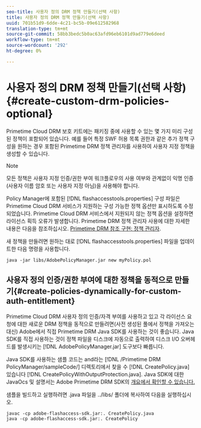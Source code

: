 ```yaml
---
seo-title: 사용자 정의 DRM 정책 만들기(선택 사항)
title: 사용자 정의 DRM 정책 만들기(선택 사항)
uuid: 701b51d9-6dde-4c21-bc5b-09e612582968
translation-type: tm+mt
source-git-commit: 58bb3bedc5b0ac63afd96eb6101d9ad779e6deed
workflow-type: tm+mt
source-wordcount: '292'
ht-degree: 0%

---
```



# 사용자 정의 DRM 정책 만들기(선택 사항){#create-custom-drm-policies-optional}

Primetime Cloud DRM 보호 키트에는 패키징 중에 사용할 수 있는 몇 가지 미리 구성된 정책이 포함되어 있습니다. 예를 들어 특정 SWF 허용 목록 권한과 같은 추가 정책 구성을 원하는 경우 포함된 Primetime DRM 정책 관리자를 사용하여 사용자 지정 정책을 생성할 수 있습니다.

>[!NOTE]
>
>모든 정책은 사용자 지정 인증/권한 부여 워크플로우의 사용 여부와 관계없이 익명 인증(사용자 이름 암호 또는 사용자 지정 아님)을 사용해야 합니다.

Policy Manager에 포함된 [!DNL flashaccesstools.properties] 구성 파일은 Primetime Cloud DRM 서비스가 지원하는 구성 가능한 정책 옵션만 표시하도록 수정되었습니다. Primetime Cloud DRM 서비스에서 지원되지 않는 정책 옵션을 설정하면 라이선스 획득 오류가 발생합니다. Primetime DRM 정책 관리자 사용에 대한 자세한 내용은 다음을 참조하십시오. [Primetime DRM 참조 구현: 정책 관리자](https://help.adobe.com/en_US/primetime/drm/5.3/reference_implementations/index.html#concept-DRM_Policy_Manager).

새 정책을 만들려면 원하는 대로 [!DNL flashaccesstools.properties] 파일을 업데이트한 다음 명령을 사용합니다.

```
java -jar libs/AdobePolicyManager.jar new myPolicy.pol
```

## 사용자 정의 인증/권한 부여에 대한 정책을 동적으로 만들기{#create-policies-dynamically-for-custom-auth-entitlement}

Primetime Cloud DRM 사용자 정의 인증/자격 부여를 사용하고 있고 각 라이선스 요청에 대한 새로운 DRM 정책을 동적으로 만들려면(사전 생성된 풀에서 정책을 가져오는 대신) Adobe에서 직접 Primetime DRM Java SDK를 사용하는 것이 좋습니다. Java SDK를 직접 사용하는 것이 정책 파일을 디스크에 자동으로 출력하여 디스크 I/O 오버헤드를 발생시키는 [!DNL AdobePolicyManager.jar] 도구보다 빠릅니다.

Java SDK를 사용하는 샘플 코드는 and라는 [!DNL /Primetime DRM PolicyManager/sampleCode/] 디렉토리에서 찾을 수 [!DNL CreatePolicy.java] 있습니다 [!DNL CreatePolicyWithOutputProtection.java]. Java SDK에 대한 JavaOcs 및 설명서는 Adobe Primetime DRM SDK의 [개요에서 확인할 수 있습니다.](../../../digital-rights-management/drm-sdk-overview/overview.md)

샘플을 빌드하고 실행하려면 .java 파일을 ../libs/ 폴더에 복사하여 다음을 실행하십시오.

```
javac -cp adobe-flashaccess-sdk.jar:. CreatePolicy.java
java -cp adobe-flashaccess-sdk.jar:. CreatePolicy
```

